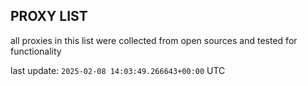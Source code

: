 ## PROXY LIST

all proxies in this list were collected from open sources and tested for functionality

last update: `2025-02-08 14:03:49.266643+00:00` UTC